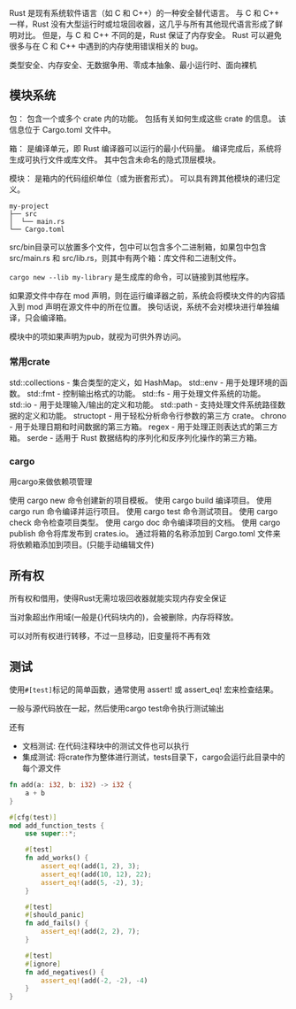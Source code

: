 Rust 是现有系统软件语言（如 C 和 C++）的一种安全替代语言。 与 C 和 C++ 一样，Rust 没有大型运行时或垃圾回收器，这几乎与所有其他现代语言形成了鲜明对比。 但是，与 C 和 C++ 不同的是，Rust 保证了内存安全。 Rust 可以避免很多与在 C 和 C++ 中遇到的内存使用错误相关的 bug。

类型安全、内存安全、无数据争用、零成本抽象、最小运行时、面向裸机

## 模块系统

包：
包含一个或多个 crate 内的功能。
包括有关如何生成这些 crate 的信息。 该信息位于 Cargo.toml 文件中。

箱：
是编译单元，即 Rust 编译器可以运行的最小代码量。
编译完成后，系统将生成可执行文件或库文件。
其中包含未命名的隐式顶层模块。

模块：
是箱内的代码组织单位（或为嵌套形式）。
可以具有跨其他模块的递归定义。

``` Shell
my-project
├── src
│  └── main.rs
└── Cargo.toml
```

src/bin目录可以放置多个文件，包中可以包含多个二进制箱，如果包中包含 src/main.rs 和 src/lib.rs，则其中有两个箱：库文件和二进制文件。

`cargo new --lib my-library` 是生成库的命令，可以链接到其他程序。

如果源文件中存在 mod 声明，则在运行编译器之前，系统会将模块文件的内容插入到 mod 声明在源文件中的所在位置。 换句话说，系统不会对模块进行单独编译，只会编译箱。

模块中的项如果声明为pub，就视为可供外界访问。

### 常用crate

std::collections - 集合类型的定义，如 HashMap。
std::env - 用于处理环境的函数。
std::fmt - 控制输出格式的功能。
std::fs - 用于处理文件系统的功能。
std::io - 用于处理输入/输出的定义和功能。
std::path - 支持处理文件系统路径数据的定义和功能。
structopt - 用于轻松分析命令行参数的第三方 crate。
chrono - 用于处理日期和时间数据的第三方箱。
regex - 用于处理正则表达式的第三方箱。
serde - 适用于 Rust 数据结构的序列化和反序列化操作的第三方箱。

### cargo

用cargo来做依赖项管理

使用 cargo new 命令创建新的项目模板。
使用 cargo build 编译项目。
使用 cargo run 命令编译并运行项目。
使用 cargo test 命令测试项目。
使用 cargo check 命令检查项目类型。
使用 cargo doc 命令编译项目的文档。
使用 cargo publish 命令将库发布到 crates.io。
通过将箱的名称添加到 Cargo.toml 文件来将依赖箱添加到项目。(只能手动编辑文件)

## 所有权

所有权和借用，使得Rust无需垃圾回收器就能实现内存安全保证

当对象超出作用域(一般是{}代码块内的)，会被删除，内存将释放。

可以对所有权进行转移，不过一旦移动，旧变量将不再有效

## 测试

使用`#[test]`标记的简单函数，通常使用 assert! 或 assert_eq! 宏来检查结果。

一般与源代码放在一起，然后使用cargo test命令执行测试输出

还有

- 文档测试: 在代码注释块中的测试文件也可以执行
- 集成测试: 将crate作为整体进行测试，tests目录下，cargo会运行此目录中的每个源文件

``` Rust
fn add(a: i32, b: i32) -> i32 {
    a + b
}

#[cfg(test)]
mod add_function_tests {
    use super::*;

    #[test]
    fn add_works() {
        assert_eq!(add(1, 2), 3);
        assert_eq!(add(10, 12), 22);
        assert_eq!(add(5, -2), 3);
    }

    #[test]
    #[should_panic]
    fn add_fails() {
        assert_eq!(add(2, 2), 7);
    }

    #[test]
    #[ignore]
    fn add_negatives() {
        assert_eq!(add(-2, -2), -4)
    }
}
```